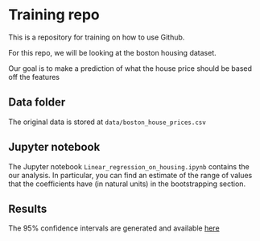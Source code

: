 # Training repo

This is a repository for training on how to use Github.

For this repo, we will be looking at the boston housing dataset.

Our goal is to make a prediction of what the house price should be based off the features

## Data folder 

The original data is stored at `data/boston_house_prices.csv`

## Jupyter notebook

The Jupyter notebook `Linear_regression_on_housing.ipynb` contains the our analysis. In particular, you can find an estimate of the range of values that the coefficients have (in natural units) in the bootstrapping section.

## Results

The 95% confidence intervals are generated and available [here](confidence_intervals.html)
